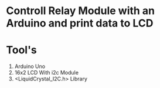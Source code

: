 # Controll Relay Module with an Arduino and print data to LCD


# Tool's
1) Arduino Uno
2) 16x2 LCD With i2c Module
3) <LiquidCrystal_I2C.h> Library
